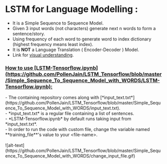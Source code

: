 # LSTM for Language Modelling :
- It is a Simple Sequence to Sequence Model.
- Given 3 input words (not characters) generate next n words to form a sentence/story.
- Using frequency of each word to generate word to index dictionary (highest frequency means least index).
- It is **NOT** a Language Translation ( Encoder-Decoder ) Model.
- Link for [visual understanding](https://medium.com/towards-data-science/lstm-by-example-using-tensorflow-feb0c1968537).

<h3><u> How to use [LSTM-Tensorflow.ipynb](https://github.com/PollenJain/LSTM_Tensorflow/blob/master/Simple_Sequence_To_Sequence_Model_with_WORDS/LSTM-Tensorflow.ipynb):</u></h3>
- The containing repository comes along with [*input_text.txt*](https://github.com/PollenJain/LSTM_Tensorflow/blob/master/Simple_Sequence_To_Sequence_Model_with_WORDS/input_text.txt).<br>
- *input_text.txt* is a regular file containing a list of sentences.<br>
- *LSTM-Tensorflow.ipynb* by default runs taking input from *input_text.txt*.<br>
- In order to run the code with custom file, change the variable named **training_file**'s value to your &lt;file-name&gt;.<br><br>
![alt-text](https://github.com/PollenJain/LSTM_Tensorflow/blob/master/Simple_Sequence_To_Sequence_Model_with_WORDS/change_input_file.gif)
